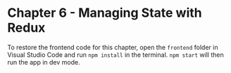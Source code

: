 # Chapter 6 - Managing State with Redux

To restore the frontend code for this chapter, open the `frontend` folder in Visual Studio Code and run `npm install` in the terminal. `npm start` will then run the app in dev mode.